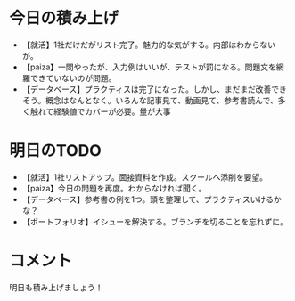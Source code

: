 # 今日の積み上げ
- 【就活】1社だけだがリスト完了。魅力的な気がする。内部はわからないが。
- 【paiza】一問やったが、入力例はいいが、テストが罰になる。問題文を網羅できていないのが問題。
- 【データベース】プラクティスは完了になった。しかし、まだまだ改善できそう。概念はなんとなく。いろんな記事見て、動画見て、参考書読んで、多く触れて経験値でカバーが必要。量が大事
# 明日のTODO
- 【就活】1社リストアップ。面接資料を作成。スクールへ添削を要望。
- 【paiza】今日の問題を再度。わからなければ聞く。
- 【データベース】参考書の例を1つ。頭を整理して、プラクティスいけるかな？
- 【ポートフォリオ】イシューを解決する。ブランチを切ることを忘れずに。
# コメント
明日も積み上げましょう！
